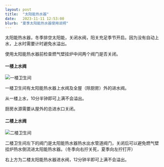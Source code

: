 ```yaml
---
layout: post
title:  "太阳能热水器"
date:   2023-11-11 12:53:00
blurb: "夏季太阳能热水器使用说明"
---
```


太阳能热水器，冬季排空太阳能，关闭水阀，阳关充足季节开启。因为没有自动上水，上水时需要计时避免水溢出。

使用太阳能热水器前检查燃气壁挂炉中间两个阀门是否关闭。

#### 一楼上水阀

![一楼卫生间](/assets/img/posts/IMG_1076.png)

一楼卫生间有太阳能热水器上水阀及全屋（除厨房）外的进水阀。

从一楼上水，10分半钟即可上满不会溢出。

厨房水源需要从屋外的总进水口关闭。

#### 二楼上水阀

![二楼卫生间](/assets/img/posts/IMG_1075.png)

二楼卫生间左下的阀门是太阳能热水器热水出水管道阀门，关闭后可以避免燃气壁挂炉热水倒流进太阳能热水器。（冬季向右拧关死，夏季向左拧打开）

右上方为二楼太阳能热水器进水阀，12分钟半即可上满不会溢出。
